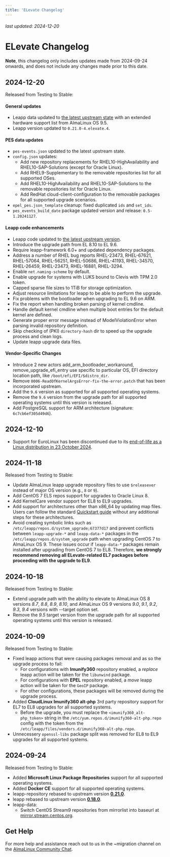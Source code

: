```yaml
---
title: 'ELevate Changelog'
---
```


###### last updated: 2024-12-20

# ELevate Changelog

**Note**, this changelog only includes updates made from 2024-09-24 onwards, and does not include any changes made prior to this date.

## 2024-12-20
Released from Testing to Stable:

#### General updates

* Leapp data updated to [the latest upstream state](https://github.com/oamg/leapp-repository/commit/2dc7efa41ccf7206e0e33d687d7931846f3e4390) with an extended hardware support list from AlmaLinux OS 9.5.
* Leapp version updated to `0.21.0-4.elevate.4`.

#### PES data updates
* `pes-events.json` updated to the latest upstream state.
* `config.json` updates:
  * Add new repository replacements for RHEL10-HighAvailability and RHEL10-SAP-Solutions (except for Oracle Linux).
  * Add RHEL9-Supplementary to the removable repositories list for all supported OSes.
  * Add RHEL10-HighAvailability and RHEL10-SAP-Solutions to the removable repositories list for Oracle Linux.
  * Add RedHat cloud-client-configuration to the removable packages for all supported upgrade scenarios.
* `epel_pes.json_template` cleanup: fixed duplicated `ids` and `set_ids`.
* `pes_events_build_date` package updated version and release: `0.5-1.20241127`.

#### Leapp code enhancements
* Leapp code updated to [the latest upstream version](https://github.com/oamg/leapp-repository/commit/3c3421a0f155fe3bdfaee74c5345e86874684a09).
* Introduce the upgrade path from EL 8.10 to EL 9.6.
* Require leapp-framework 6.0+  and updated dependency packages.
* Address a number of RHEL bug reports RHEL-23473, RHEL-67621, RHEL-57064, RHEL-56251, RHEL-50686, RHEL-41193, RHEL-34570, RHEL-26459, RHEL-23473, RHEL-16881, RHEL-3294.
* Enable `net.naming-scheme` by default.
* Enable upgrade for systems with LUKS bound to Clevis with TPM 2.0 token.
* Capped sparse file sizes to 1TiB for storage optimization.
* Adjust resource limitations for leapp to be able to perform the upgrade.
* Fix problems with the bootloader when upgrading to EL 9.6 on ARM.
* Fix the report when handling broken parsing of kernel cmdline.
* Handle default kernel cmdline when multiple boot entries for the default kernel are defined.
* Generate proper error message instead of ModelViolationError when parsing invalid repository definition.
* Skip checking of (PKI) `directory-hash` dir to speed up the upgrade process and clean logs.
* Update leapp upgrade data files.

#### Vendor-Specific Changes
* Introduce 2 new actors add_arm_bootloader_workaround, remove_upgrade_efi_entry use specific to particular OS, EFI directory location path, like `/boot/efi/EFI/$distro_dir`.
* Remove `0006-ReadOfKernelArgsError-fix-the-error.patch` that has been incorporated upstream.
* Add the `9.6` version as supported for all supported operating systems.
* Remove the `9.6` version from the upgrade path for all supported operating systems until this version is released.
* Add PostgreSQL support for ARM architecture (signature: `6c7cb6ef305d49d6`).


## 2024-12-10
* Support for EuroLinux has been discontinued due to its [end-of-life as a Linux distribution in 23 October 2024](https://docs.euro-linux.com/).

## 2024-11-18
Released from Testing to Stable:
* Update AlmaLinux leapp upgrade repository files to use `$releasever` instead of major OS version (e.g., `8` or `9`).
* Add CentOS 7 ELS repos support for upgrades to Oracle Linux 8.
* Add KernelCare vendor support for EL8 to EL9 upgrades.
* Add support for architectures other than x86_64 by updating map files. Users can follow the standard [Quickstart guide](/elevate/ELevate-quickstart-guide) without any additional steps for these architectures.
* Avoid creating symbolic links such as `/etc/leapp/repos.d/system_upgrade;67377d17` and prevent conflicts between `leapp-upgrade-*` and `leapp-data-*` packages in the `/etc/leapp/repos.d/system_upgrade` path when upgrading CentOS 7 to AlmaLinux OS 9. These issues occur if `leapp-data-*` packages remain installed after upgrading from CentOS 7 to EL8. Therefore, **we strongly recommend removing all ELevate-related EL7 packages before proceeding with the upgrade to EL9**.

## 2024-10-18
Released from Testing to Stable:
* Extend upgrade path with the ability to elevate to AlmaLinux OS 8 versions *8.7*, *8.8*, *8.9*, *8.10*, and AlmaLinux OS 9 versions *9.0*, *9.1*, *9.2*, *9.3*, *9.4* versions with --target option set.
* Remove the *9.5* target version from the upgrade path for all supported operating systems until this version is released.

## 2024-10-09
Released from Testing to Stable:
* Fixed leapp actions that were causing packages removal and as so the upgrade process to fail: 
  * For configurations with **Imunify360** repository enabled, a *replace* leapp action will be taken for the `libunwind` package. 
  * For configurations with **EPEL** repository enabled, a *move* leapp action will be taken for the `GeoIP` package.
  * For other configurations, these packages will be removed during the upgrade process.
* Added **CloudLinux Imunify360 alt-php** 3rd party repository support for EL7 to EL8 upgrades for all supported systems.
  * Before the upgrade, you must replace the `<imunify360_alt-php_token>` string in the `/etc/yum.repos.d/imunify360-alt-php.repo` config with the token from the `/etc/leapp/files/vendors.d/imunify360-alt-php.repo`. 
* Unnecessery `openssl-libs` package split was removed for EL8 to EL9 upgrades for all supported systems.

## 2024-09-24
Released from Testing to Stable:
* Added **Microsoft Linux Package Repositories** support for all supported operating systems.
* Added **Docker CE** support for all supported operating systems.
* leapp-repository rebased to upstream version [**0.21.0**](https://github.com/oamg/leapp-repository/releases/tag/v0.21.0).
* leapp rebased to upstream version [**0.18.0**](https://github.com/oamg/leapp/releases/tag/v0.18.0).
* leapp-data:
  * Switch CentOS Stream9 repositories from mirrorlist into baseurl at [mirror.stream.centos.org](https://mirror.stream.centos.org/).

## Get Help

For more help and assistance reach out to us in the ~migration channel on the [AlmaLinux Community Chat](https://chat.almalinux.org/almalinux/channels/migration).
